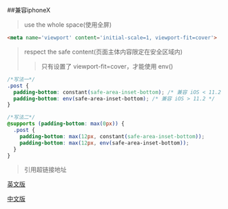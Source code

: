##兼容iphoneX
> use the whole space(使用全屏)

```html
<meta name='viewport' content='initial-scale=1, viewport-fit=cover'>
```

> respect the safe content(页面主体内容限定在安全区域内)
>> 只有设置了 viewport-fit=cover，才能使用 env()

```css
/*写法一*/
.post {
  padding-bottom: constant(safe-area-inset-bottom); /* 兼容 iOS < 11.2 */
  padding-bottom: env(safe-area-inset-bottom); /* 兼容 iOS > 11.2 */
}

/*写法二*/
@supports (padding-bottom: max(0px)) {
  .post {
    padding-bottom: max(12px, constant(safe-area-inset-bottom));
    padding-bottom: max(12px, env(safe-area-inset-bottom));
  }
}
```

> 引用超链接地址

[英文版](https://webkit.org/blog/7929/designing-websites-for-iphone-x/?hmsr=funteas.com&utm_medium=funteas.com&utm_source=funteas.com)

[中文版](https://aotu.io/notes/2017/11/27/iphonex/?src=wx&o2src=wx)